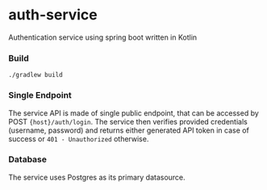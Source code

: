 # auth-service
Authentication service using spring boot written in Kotlin

### Build
<code>./gradlew build</code>

### Single Endpoint
The service API is made of single public endpoint, that can be accessed by POST `{host}/auth/login`. The service then verifies provided credentials (username, password) and
returns either generated API token in case of success or `401 - Unauthorized` otherwise.

### Database
The service uses Postgres as its primary datasource.
